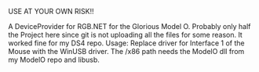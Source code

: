 USE AT YOUR OWN RISK!!

A DeviceProvider for RGB.NET for the Glorious Model O. Probably only half the Project here since git is not uploading all the files for some reason. It worked fine for my DS4 repo. 
Usage: Replace driver for Interface 1 of the Mouse with the WinUSB driver. The /x86 path needs the ModelO dll from my ModelO repo and libusb. 
